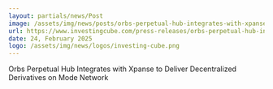 ```yaml
---
layout: partials/news/Post
image: /assets/img/news/posts/orbs-perpetual-hub-integrates-with-xpanse-to-deliver-decentralized-derivatives-on-mode-network.jpeg
url: https://www.investingcube.com/press-releases/orbs-perpetual-hub-integrates-with-xpanse-to-deliver-decentralized-derivatives-on-mode-network/
date: 24, February 2025
logo: /assets/img/news/logos/investing-cube.png
---
```


Orbs Perpetual Hub Integrates with Xpanse to Deliver Decentralized Derivatives on Mode Network
